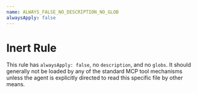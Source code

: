 ```yaml
---
name: ALWAYS_FALSE_NO_DESCRIPTION_NO_GLOB
alwaysApply: false
---
```


# Inert Rule

This rule has `alwaysApply: false`, no `description`, and no `globs`.
It should generally not be loaded by any of the standard MCP tool mechanisms unless the agent is explicitly directed to read this specific file by other means.
